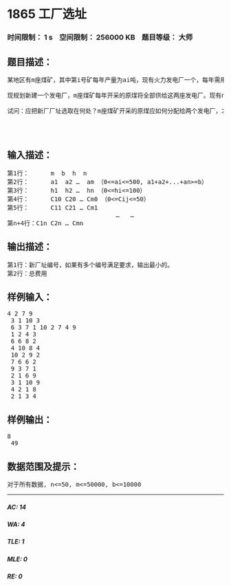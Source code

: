 # 1865 工厂选址   
### 时间限制： 1 s&nbsp;&nbsp;&nbsp;&nbsp;空间限制： 256000 KB&nbsp;&nbsp;&nbsp;&nbsp;题目等级： 大师  
## 题目描述：  

<pre>
某地区有m座煤矿，其中第i号矿每年产量为ai吨，现有火力发电厂一个，每年需用煤b吨，每年运行的固定费用（包括折旧费，不包括煤的运费）为h元，每吨原煤从第i号矿运到原有发电厂的运费为Ci0（i=1，2，…，m）。
 
现规划新建一个发电厂，m座煤矿每年开采的原煤将全部供给这两座发电厂。现有n个备选的厂址。若在第j号备选厂址建新厂，每年运行的固定费用为hj元。每吨原煤从第i号矿运到j号备选厂址的运费为Cij（i=1，2，…，m；j=1，2，…，n）。
 
试问：应把新厂厂址选取在何处？m座煤矿开采的原煤应如何分配给两个发电厂，才能使每年的总费用（发电厂运行费用与原煤运费之和）为最小。 
  

 
</pre>
  
  
## 输入描述：  

<pre>
第1行：      m  b  h  n
第2行：      a1  a2 …  am （0<=ai<=500, a1+a2+...+an>=b）
第3行：      h1  h2 …  hn （0<=hi<=100）
第4行：      C10 C20 … Cm0 （0<=Cij<=50）
第5行：      C11 C21 … Cm1
                              …   …
第n+4行：C1n C2n … Cmn
</pre>
  
  
## 输出描述：  

<pre>
第1行：新厂址编号，如果有多个编号满足要求，输出最小的。
第2行：总费用 
</pre>
  
  
## 样例输入：  

<pre>
4 2 7 9   
 3 1 10 3   
 6 3 7 1 10 2 7 4 9   
 1 2 4 3   
 6 6 8 2   
 4 10 8 4   
 10 2 9 2   
 7 6 6 2   
 9 3 7 1   
 2 1 6 9   
 3 1 10 9   
 4 2 1 8   
 2 1 3 4 
</pre>
  
  
## 样例输出：  

<pre>
8   
 49 
</pre>
  
  
## 数据范围及提示：  

<pre>
对于所有数据, n<=50, m<=50000, b<=10000 
</pre>
  
  
***  

##### AC: 14  
##### WA: 4  
##### TLE: 1  
##### MLE: 0  
##### RE: 0  
